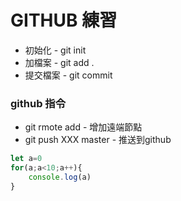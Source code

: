 
# GITHUB 練習

- 初始化 - git init
- 加檔案 - git add .
- 提交檔案 - git commit
  
### github 指令
- git rmote add - 增加遠端節點
- git push XXX master - 推送到github

```javascript
let a=0
for(a;a<10;a++){
    console.log(a)
}

 
